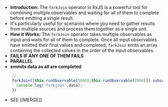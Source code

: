 - **Introduction:** The `forkJoin` operator in RxJS is a powerful tool for combining multiple observables and waiting for all of them to complete before emitting a single result. 
- It's particularly useful for scenarios where you need to gather results from multiple sources and process them together as a single unit.
- **How it Works:** The `forkJoin` operator takes multiple observables as input and waits for all of them to complete. Once all input observables have emitted their final values and completed, `forkJoin` emits an array containing the collected values in the order of the input observables.
- **FAILS IF ANY ONE OF THEM FAILS**
- **PARALLEL**
- **emmits data as all are completed**

```js
    //
    forkJoin([this.runObservable(5000),this.runObservable(2000)]).subscribe((data)=>{
      console.log('forkjoin',data);
    })
```

- SEE [[MERGE]]